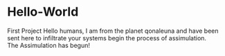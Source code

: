 # Hello-World
First Project 
Hello humans, I am from the planet qonaleuna and have been sent here to infiltrate your systems begin the process of assimulation.  
The Assimulation has begun!

